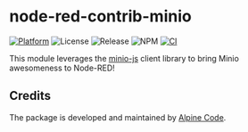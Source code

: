 # node-red-contrib-minio

[![Platform](https://img.shields.io/badge/platform-Node--RED-red)](https://nodered.org)
![License](https://img.shields.io/github/license/alpine-code/node-red-contrib-minio.svg)
![Release](https://img.shields.io/npm/v/@alpine-code/node-red-contrib-minio.svg)
![NPM](https://img.shields.io/npm/dm/@alpine-code/node-red-contrib-minio.svg)
[![CI](https://github.com/alpine-code/node-red-contrib-minio/actions/workflows/main.yml/badge.svg)](https://github.com/alpine-code/node-red-contrib-minio/actions/workflows/main.yml)

This module leverages the [minio-js](https://github.com/minio/minio-js) client library to bring Minio awesomeness to Node-RED!

## Credits

The package is developed and maintained by [Alpine Code](https://www.alpine-code.com/).